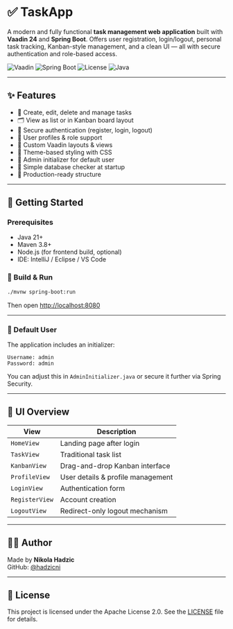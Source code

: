 # ✅ TaskApp

A modern and fully functional **task management web application** built with **Vaadin 24** and **Spring Boot**. Offers user registration, login/logout, personal task tracking, Kanban-style management, and a clean UI — all with secure authentication and role-based access.

![Vaadin](https://img.shields.io/badge/Vaadin-24-blue?logo=vaadin)
![Spring Boot](https://img.shields.io/badge/Spring%20Boot-3.x-green?logo=springboot)
![License](https://img.shields.io/badge/license-Apache--2.0-blue)
![Java](https://img.shields.io/badge/Java-21+-orange)

---

## ✨ Features

- 📝 Create, edit, delete and manage tasks
- 🗂️ View as list or in Kanban board layout
- 🔐 Secure authentication (register, login, logout)
- 👤 User profiles & role support
- 🧱 Custom Vaadin layouts & views
- 🎨 Theme-based styling with CSS
- 🔧 Admin initializer for default user
- 🧪 Simple database checker at startup
- 🚀 Production-ready structure

---

## 🚀 Getting Started

### Prerequisites

- Java 21+
- Maven 3.8+
- Node.js (for frontend build, optional)
- IDE: IntelliJ / Eclipse / VS Code

### 🔧 Build & Run

```bash
./mvnw spring-boot:run
```

Then open [http://localhost:8080](http://localhost:8080)

---

### 🧪 Default User

The application includes an initializer:

```text
Username: admin
Password: admin
```

You can adjust this in `AdminInitializer.java` or secure it further via Spring Security.

---

## 📐 UI Overview

| View              | Description                        |
|------------------|------------------------------------|
| `HomeView`        | Landing page after login          |
| `TaskView`        | Traditional task list             |
| `KanbanView`      | Drag-and-drop Kanban interface    |
| `ProfileView`     | User details & profile management |
| `LoginView`       | Authentication form               |
| `RegisterView`    | Account creation                  |
| `LogoutView`      | Redirect-only logout mechanism    |

---

## 👨‍💻 Author

Made by **Nikola Hadzic**  
GitHub: [@hadzicni](https://github.com/hadzicni)

---

## 📄 License

This project is licensed under the Apache License 2.0. See the [LICENSE](./LICENSE) file for details.

